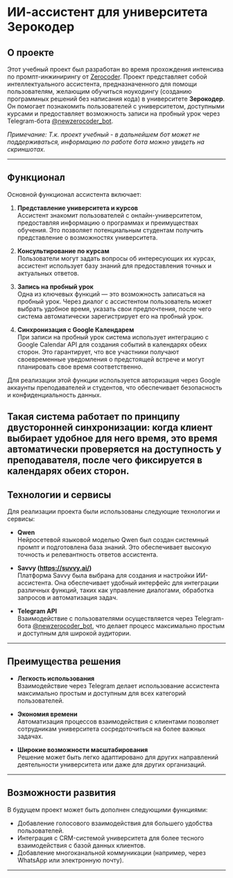 # ИИ-ассистент для университета Зерокодер

## О проекте

Этот учебный проект был разработан во время прохождения интенсива по промпт-инжинирингу от [Zerocoder](https://zerocoder.ru).
Проект представляет собой интеллектуального ассистента, предназначенного для помощи пользователям, желающим обучиться ноукодингу (созданию программных решений без написания кода) в университете **Зерокодер**. Он помогает познакомить пользователей с университетом, доступными курсами и предоставляет возможность записи на пробный урок через Telegram-бота [@newzerocoder_bot](https://t.me/newzerocoder_bot).

*Примечание: Т.к. проект учебный - в дальнейшем бот может не поддерживаться, информацию по работе бота можно увидеть на скриншотах.*

---

## Функционал

Основной функционал ассистента включает:

1. **Представление университета и курсов**  
   Ассистент знакомит пользователей с онлайн-университетом, предоставляя информацию о программах и преимуществах обучения. Это позволяет потенциальным студентам получить представление о возможностях университета.

2. **Консультирование по курсам**  
   Пользователи могут задать вопросы об интересующих их курсах, ассистент использует базу знаний для предоставления точных и актуальных ответов.

3. **Запись на пробный урок**  
   Одна из ключевых функций — это возможность записаться на пробный урок. Через диалог с ассистентом пользователь может выбрать удобное время, указать свои предпочтения, после чего система автоматически зарегистрирует его на пробный урок.

4. **Синхронизация с Google Календарем**  
   При записи на пробный урок система использует интеграцию с Google Calendar API для создания событий в календарях обеих сторон. Это гарантирует, что все участники получают своевременные уведомления о предстоящей встрече и могут планировать свое время соответственно.

Для реализации этой функции используется авторизация через Google аккаунты преподавателей и студентов, что обеспечивает безопасность и конфиденциальность данных. 

Такая система работает по принципу двусторонней синхронизации: когда клиент выбирает удобное для него время, это время автоматически проверяется на доступность у преподавателя, после чего фиксируется в календарях обеих сторон.
---

## Технологии и сервисы

Для реализации проекта были использованы следующие технологии и сервисы:

- **Qwen**  
  Нейросетевой языковой моделью Qwen был создан системный промпт и подготовлена база знаний. Это обеспечивает высокую точность и релевантность ответов ассистента.

- **Savvy (https://suvvy.ai/)**  
  Платформа Savvy была выбрана для создания и настройки ИИ-ассистента. Она обеспечивает удобный интерфейс для интеграции различных функций, таких как управление диалогами, обработка запросов и автоматизация задач.

- **Telegram API**  
  Взаимодействие с пользователями осуществляется через Telegram-бота [@newzerocoder_bot](https://t.me/newzerocoder_bot), что делает процесс максимально простым и доступным для широкой аудитории.

---

## Преимущества решения

- **Легкость использования**  
  Взаимодействие через Telegram делает использование ассистента максимально простым и доступным для всех категорий пользователей.

- **Экономия времени**  
  Автоматизация процессов взаимодействия с клиентами позволяет сотрудникам университета сосредоточиться на более важных задачах.

- **Широкие возможности масштабирования**  
  Решение может быть легко адаптировано для других направлений деятельности университета или даже для других организаций.

---

## Возможности развития

В будущем проект может быть дополнен следующими функциями:

- Добавление голосового взаимодействия для большего удобства пользователей.
- Интеграция с CRM-системой университета для более тесного взаимодействия с базой данных клиентов.
- Добавление многоканальной коммуникации (например, через WhatsApp или электронную почту).

---
